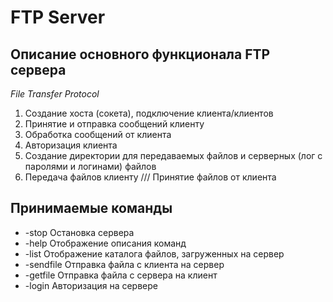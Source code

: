 # FTP Server

## Описание основного функционала FTP сервера

*File Transfer Protocol*

1. Создание хоста (сокета), подключение клиента/клиентов
2. Принятие и отправка сообщений клиенту
3. Обработка сообщений от клиента
4. Авторизация клиента
5. Создание директории для передаваемых файлов и серверных (лог с паролями и логинами) файлов
6. Передача файлов клиенту /// Принятие файлов от клиента

## Принимаемые команды

* -stop				Остановка сервера
* -help				Отображение описания команд
* -list				Отображение каталога файлов, загруженных на сервер
* -sendfile		Отправка файла с клиента на сервер
* -getfile		Отправка файла с сервера на клиент
* -login			Авторизация на сервере
